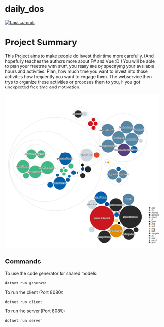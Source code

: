 # daily_dos

[![Last commit](https://img.shields.io/github/last-commit/Paggimm/daily_dos?style=flat-square)](https://github.com/Paggimm/daily_dos/commits/)

# Project Summary
This Project aims to make people do invest their time more carefully. (And hopefully teaches the authors more about F# and Vue :D )
You will be able to plan your freetime with stuff, you really like by specifying your available hours and activities.
Plan, how much time you want to invest into those activities how frequently you want to engage them.
The webservice then trys to organize these activities or proposes them to you, if you got unexpected free time and motivation.

![Visualization](images/diagram.svg)

## Commands

To use the code generator for shared models:
```bash
dotnet run generate
```

To run the client (Port 8080):
```bash
dotnet run client
```

To run the server (Port 8085):
```bash
dotnet run server
```
